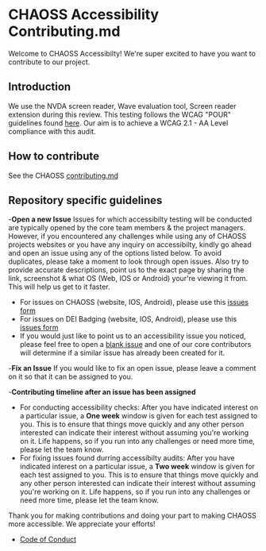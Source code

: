 # CHAOSS Accessibility Contributing.md
Welcome to CHAOSS Accessibilty! We're super excited to have you want to contribute to our project.

## Introduction
We use the NVDA screen reader, Wave evaluation tool, Screen reader extension during this review. This testing follows the WCAG "POUR" guidelines found [here](https://www.w3.org/TR/WCAG/). Our aim is to achieve a WCAG 2.1 - AA Level compliance with this audit.

## How to contribute
See the CHAOSS  [contributing.md](https://github.com/chaoss/Accessibility/blob/main/Contributing.md)

## Repository specific guidelines

-**Open a new Issue**
Issues for which accessibilty testing will be conducted are typically opened by the core team members & the project managers. However, if you encountered any challenges while using any of CHAOSS projects websites or you have any inquiry on accessibilty, kindly go ahead and open an issue using any of the options listed below. To avoid duplicates, please take a moment to look through open issues. Also try to provide accurate descriptions, point us to the exact page by sharing the link, screenshot & what OS (Web, IOS or Android) your're viewing it from. This will help us get to it faster.   
* For issues on CHAOSS (website, IOS, Android), please use this [issues form](https://github.com/chaoss/Accessibility/issues/new?assignees=&labels=&projects=&template=CHAOSS.yml&title=%5BCHAOSS+WEB%5D%3A+)
* For issues on DEI Badging (website, IOS, Android), please use this [issues form](https://github.com/chaoss/Accessibility/issues/new?assignees=&labels=&projects=&template=DEI-Badging.yml&title=%5BDEI+BADGING+WEB%5D%3A+)
* If you would just like to point us to an accessibility issue you noticed, please feel free to open a [blank issue](https://github.com/chaoss/Accessibility/issues/new) and one of our core contributors will determine if a similar issue has already been created for it. 

-**Fix an Issue**
If you would like to fix an open issue, please leave a comment on it so that it can be assigned to you.

-**Contributing timeline after an issue has been assigned**
* For conducting accessibility checks: After you have indicated interest on a particular issue, a **One week** window is given for each test assigned to you. This is to ensure that things move quickly and any other person interested can indicate their interest without assuming you're working on it. Life happens, so if you run into any challenges or need more time, please let the team know.
* For fixing issues found durring accessibilty audits: After you have indicated interest on a particular issue, a **Two week** window is given for each test assigned to you. This is to ensure that things move quickly and any other person interested can indicate their interest without assuming you're working on it. Life happens, so if you run into any challenges or need more time, please let the team know.

Thank you for making contributions and doing your part to making CHAOSS more accessible. We appreciate your efforts!

- [Code of Conduct](https://github.com/chaoss/.github/blob/main/CODE_OF_CONDUCT.md)
